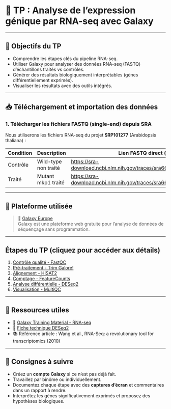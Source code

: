 # 🧬 TP : Analyse de l’expression génique par RNA-seq avec Galaxy

---

## 🎯 Objectifs du TP

- Comprendre les étapes clés du pipeline RNA-seq.
- Utiliser Galaxy pour analyser des données RNA-seq (FASTQ) d’échantillons traités vs contrôles.
- Générer des résultats biologiquement interprétables (gènes différentiellement exprimés).
- Visualiser les résultats avec des outils intégrés.

---


## 📥 Téléchargement et importation des données

### 1. Télécharger les fichiers FASTQ (single-end) depuis SRA

Nous utiliserons les fichiers RNA-seq du projet **SRP101277** (Arabidopsis thaliana) :  

| Condition | Description            | Lien FASTQ direct (clique droit → copier l'adresse) |
|-----------|------------------------|-----------------------------------------------------|
| Contrôle  | Wild-type non traité   | https://sra-download.ncbi.nlm.nih.gov/traces/sra66/SRR/005419/SRR5309277/SRR5309277.fastq.gz |
| Traité    | Mutant mkp1 traité     | https://sra-download.ncbi.nlm.nih.gov/traces/sra66/SRR/005419/SRR5309278/SRR5309278.fastq.gz |

---

## 🧰 Plateforme utilisée

> 🔗 [Galaxy Europe](https://usegalaxy.eu)  
Galaxy est une plateforme web gratuite pour l’analyse de données de séquençage sans programmation.

---

## Étapes du TP (cliquez pour accéder aux détails)

1. [Contrôle qualité - FastQC](./1-fastqc.md)  
2. [Pré-traitement - Trim Galore!](./2-trim-galore.md)  
3. [Alignement - HISAT2](./3-hisat2.md)  
4. [Comptage - FeatureCounts](./4-featurecounts.md)  
5. [Analyse différentielle - DESeq2](./5-deseq2.md)  
6. [Visualisation - MultiQC](./6-visualisation.md)

---

## 📂 Ressources utiles

- 🔗 [Galaxy Training Material - RNA-seq](https://training.galaxyproject.org/training-material/topics/transcriptomics/)
- 📑 [Fiche technique DESeq2](https://bioconductor.org/packages/release/bioc/html/DESeq2.html)
- 📚 Référence article : Wang et al., RNA-Seq: a revolutionary tool for transcriptomics (2010)

---

## 📝 Consignes à suivre

- Créez un **compte Galaxy** si ce n’est pas déjà fait.
- Travaillez par binôme ou individuellement.
- Documentez chaque étape avec des **captures d’écran** et commentaires dans un rapport à rendre.
- Interprétez les gènes significativement exprimés et proposez des hypothèses biologiques.


